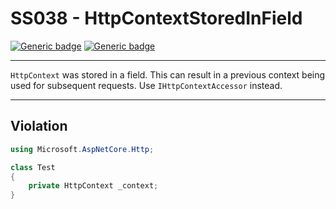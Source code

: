 # SS038 - HttpContextStoredInField

[![Generic badge](https://img.shields.io/badge/Severity-Warning-yellow.svg)](https://shields.io/) [![Generic badge](https://img.shields.io/badge/CodeFix-No-lightgrey.svg)](https://shields.io/)

---

`HttpContext` was stored in a field. This can result in a previous context being used for subsequent requests. Use `IHttpContextAccessor` instead.

---

## Violation
```cs
using Microsoft.AspNetCore.Http;

class Test
{
    private HttpContext _context;
}
```